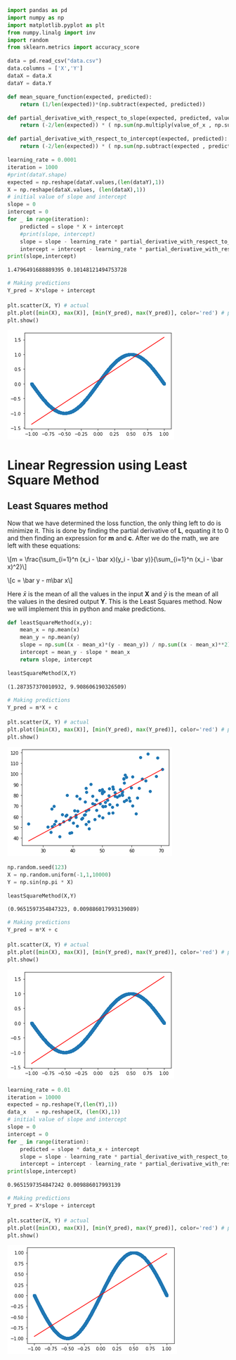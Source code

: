 

```python
import pandas as pd
import numpy as np
import matplotlib.pyplot as plt
from numpy.linalg import inv
import random
from sklearn.metrics import accuracy_score
```


```python
data = pd.read_csv("data.csv")
data.columns = ['X','Y']
dataX = data.X
dataY = data.Y
```


```python
def mean_square_function(expected, predicted):
    return (1/len(expected))*(np.subtract(expected, predicted))
```


```python
def partial_derivative_with_respect_to_slope(expected, predicted, value_of_x):
    return (-2/len(expected)) * ( np.sum(np.multiply(value_of_x , np.subtract(expected , predicted))))
```


```python
def partial_derivative_with_respect_to_intercept(expected, predicted):
    return (-2/len(expected)) * ( np.sum(np.subtract(expected , predicted)))
```


```python
learning_rate = 0.0001
iteration = 1000
#print(dataY.shape)
expected = np.reshape(dataY.values,(len(dataY),1))
X = np.reshape(dataX.values, (len(dataX),1))
# initial value of slope and intercept
slope = 0
intercept = 0
for _ in range(iteration):
    predicted = slope * X + intercept
    #print(slope, intercept)
    slope = slope - learning_rate * partial_derivative_with_respect_to_slope(expected , predicted, X )
    intercept = intercept - learning_rate * partial_derivative_with_respect_to_intercept(expected , predicted)
print(slope,intercept)
```

    1.4796491688889395 0.10148121494753728
    


```python
# Making predictions
Y_pred = X*slope + intercept

plt.scatter(X, Y) # actual
plt.plot([min(X), max(X)], [min(Y_pred), max(Y_pred)], color='red') # predicted
plt.show()
```


![png](output_6_0.png)


# Linear Regression using Least Square Method

## Least Squares method 
Now that we have determined the loss function, the only thing left to do is minimize it. This is done by finding the partial derivative of **L**, equating it to 0 and then finding an expression for **m** and **c**. After we do the math, we are left with these equations:    
  
\\[m = \frac{\sum_{i=1}^n (x_i - \bar x)(y_i - \bar y)}{\sum_{i=1}^n (x_i - \bar x)^2}\\]  
  
\\[c = \bar y - m\bar x\\]  
  
Here $\bar x$ is the mean of all the values in the input **X** and $\bar y$ is the mean of all the values in the desired output **Y**. This is the Least Squares method. 
Now we will implement this in python and make predictions.  


```python
def leastSquareMethod(x,y):
    mean_x = np.mean(x)
    mean_y = np.mean(y)
    slope = np.sum((x - mean_x)*(y - mean_y)) / np.sum((x - mean_x)**2)
    intercept = mean_y - slope * mean_x
    return slope, intercept
```


```python
leastSquareMethod(X,Y)
```




    (1.287357370010932, 9.908606190326509)




```python
# Making predictions
Y_pred = m*X + c

plt.scatter(X, Y) # actual
plt.plot([min(X), max(X)], [min(Y_pred), max(Y_pred)], color='red') # predicted
plt.show()
```


![png](output_11_0.png)



```python
np.random.seed(123)
X = np.random.uniform(-1,1,10000)
Y = np.sin(np.pi * X)
```


```python
leastSquareMethod(X,Y)
```




    (0.9651597354847323, 0.009886017993139089)




```python
# Making predictions
Y_pred = m*X + c

plt.scatter(X, Y) # actual
plt.plot([min(X), max(X)], [min(Y_pred), max(Y_pred)], color='red') # predicted
plt.show()
```


![png](output_14_0.png)



```python
learning_rate = 0.01
iteration = 10000
expected = np.reshape(Y,(len(Y),1))
data_x   = np.reshape(X, (len(X),1))
# initial value of slope and intercept
slope = 0
intercept = 0
for _ in range(iteration):
    predicted = slope * data_x + intercept
    slope = slope - learning_rate * partial_derivative_with_respect_to_slope(expected , predicted, data_x )
    intercept = intercept - learning_rate * partial_derivative_with_respect_to_intercept(expected , predicted)
print(slope,intercept)
```

    0.9651597354847242 0.009886017993139
    


```python
# Making predictions
Y_pred = X*slope + intercept

plt.scatter(X, Y) # actual
plt.plot([min(X), max(X)], [min(Y_pred), max(Y_pred)], color='red') # predicted
plt.show()
```


![png](output_16_0.png)



```python

```
